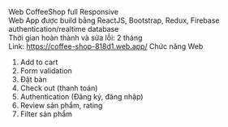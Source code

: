   Web CoffeeShop full Responsive
<br />Web App được build bằng ReactJS, Bootstrap, Redux, Firebase authentication/realtime database
<br />Thời gian hoàn thành và sửa lỗi: 2 tháng
<br />Link: https://coffee-shop-818d1.web.app/
  Chức năng Web
1. Add to cart
2. Form validation
3. Đặt bàn
4. Check out (thanh toán)
5. Authentication (Đăng ký, đăng nhập) 
6. Review sản phẩm, rating
7. Filter sản phẩm
